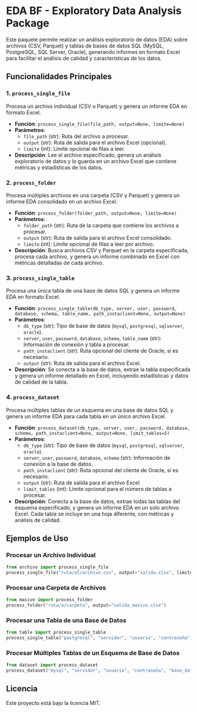 
# EDA BF - Exploratory Data Analysis Package

Este paquete permite realizar un análisis exploratorio de datos (EDA) sobre archivos (CSV, Parquet) y tablas de bases de datos SQL (MySQL, PostgreSQL, SQL Server, Oracle), generando informes en formato Excel para facilitar el análisis de calidad y características de los datos.

## Funcionalidades Principales

### 1. `process_single_file`
Procesa un archivo individual (CSV o Parquet) y genera un informe EDA en formato Excel.

- **Función**: `process_single_file(file_path, output=None, limite=None)`
- **Parámetros**:
  - `file_path` (str): Ruta del archivo a procesar.
  - `output` (str): Ruta de salida para el archivo Excel (opcional).
  - `limite` (int): Límite opcional de filas a leer.
- **Descripción**: Lee el archivo especificado, genera un análisis exploratorio de datos y lo guarda en un archivo Excel que contiene métricas y estadísticas de los datos.

### 2. `process_folder`
Procesa múltiples archivos en una carpeta (CSV y Parquet) y genera un informe EDA consolidado en un archivo Excel.

- **Función**: `process_folder(folder_path, output=None, limite=None)`
- **Parámetros**:
  - `folder_path` (str): Ruta de la carpeta que contiene los archivos a procesar.
  - `output` (str): Ruta de salida para el archivo Excel consolidado.
  - `limite` (int): Límite opcional de filas a leer por archivo.
- **Descripción**: Busca archivos CSV y Parquet en la carpeta especificada, procesa cada archivo, y genera un informe combinado en Excel con métricas detalladas de cada archivo.

### 3. `process_single_table`
Procesa una única tabla de una base de datos SQL y genera un informe EDA en formato Excel.

- **Función**: `process_single_table(db_type, server, user, password, database, schema, table_name, path_instaclient=None, output=None)`
- **Parámetros**:
  - `db_type` (str): Tipo de base de datos (`mysql`, `postgresql`, `sqlserver`, `oracle`).
  - `server`, `user`, `password`, `database`, `schema`, `table_name` (str): Información de conexión y tabla a procesar.
  - `path_instaclient` (str): Ruta opcional del cliente de Oracle, si es necesario.
  - `output` (str): Ruta de salida para el archivo Excel.
- **Descripción**: Se conecta a la base de datos, extrae la tabla especificada y genera un informe detallado en Excel, incluyendo estadísticas y datos de calidad de la tabla.

### 4. `process_dataset`
Procesa múltiples tablas de un esquema en una base de datos SQL y genera un informe EDA para cada tabla en un único archivo Excel.

- **Función**: `process_dataset(db_type, server, user, password, database, schema, path_instaclient=None, output=None, limit_tables=5)`
- **Parámetros**:
  - `db_type` (str): Tipo de base de datos (`mysql`, `postgresql`, `sqlserver`, `oracle`).
  - `server`, `user`, `password`, `database`, `schema` (str): Información de conexión a la base de datos.
  - `path_instaclient` (str): Ruta opcional del cliente de Oracle, si es necesario.
  - `output` (str): Ruta de salida para el archivo Excel.
  - `limit_tables` (int): Límite opcional para el número de tablas a procesar.
- **Descripción**: Conecta a la base de datos, extrae todas las tablas del esquema especificado, y genera un informe EDA en un solo archivo Excel. Cada tabla se incluye en una hoja diferente, con métricas y análisis de calidad.


## Ejemplos de Uso

### Procesar un Archivo Individual
```python
from archivo import process_single_file
process_single_file("ruta/al/archivo.csv", output="salida.xlsx", limite=1000)
```

### Procesar una Carpeta de Archivos
```python
from masivo import process_folder
process_folder("ruta/a/carpeta", output="salida_masivo.xlsx")
```

### Procesar una Tabla de una Base de Datos
```python
from table import process_single_table
process_single_table("postgresql", "servidor", "usuario", "contraseña", "base_datos", "esquema", "nombre_tabla", output="salida_table.xlsx")
```

### Procesar Múltiples Tablas de un Esquema de Base de Datos
```python
from dataset import process_dataset
process_dataset("mysql", "servidor", "usuario", "contraseña", "base_datos", "esquema", output="salida_dataset.xlsx")
```

## Licencia
Este proyecto está bajo la licencia MIT.
